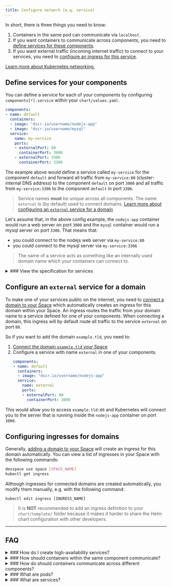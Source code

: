 ```yaml
---
title: Configure network (e.g. service)
---
```


In short, there is three things you need to know:
1. Containers in the same pod can communicate via `localhost`.
2. If you want containers to communicate across components, you need to [define services for these components](#define-services-for-your-components).
3. If you want external traffic (incoming internet traffic) to connect to your services, you need to [configure an ingress for this service](#configure-the-ingress-for-a-domain).

[Learn more about Kubernetes networking.](#understand-kubernetes-networking)

## Define services for your components
You can define a service for each of your components by configuring `components[*].service` within your `chart/values.yaml`.
```yaml
components:
- name: default
  containers:
  - image: "dscr.io/username/nodejs-app"
  - image: "dscr.io/username/mysql"
  service:
    name: my-service
    ports:
    - externalPort: 80
      containerPort: 3000
    - externalPort: 3306
      containerPort: 3306
```
The example above would define a service called `my-service` for the component `default` and forward all traffic from `my-service:80` (cluster-internal DNS address) to the component `default` on port `3000` and all traffic from `my-service:3306` to the component `default` in port `3306`. 

> Service names **must** be unique across all components. The name `external` is (by default) used to connect domains. [Learn more about configuring an `external` service for a domain](#configure-an-external-service-for-a-domain)

Let's assume that, in the above config example, the `nodejs-app` container would run a web server on port `3000` and the `mysql` container would run a mysql server on port `3306`. That means that:
- you could connect to the nodejs web server via `my-service:80`
- you could connect to the mysql server via `my-service:3306`

> The name of a service acts as something like an internally used domain name which your containers can connect to.

<details>
<summary>
### View the specification for services
</summary>
```yaml
name: [a-z0-9-]{1,253}      # Name of the service (used for cluster-internal DNS)
type: ClusterIP             # Type of the service (only ClusterIP is supported)
ports:
- externalPort: [number]    # External port exposed by the service
  containerPort: [number]   # Port of the container that the service redirects traffic to
```
</details>

## Configure an `external` service for a domain
To make one of your services public on the internet, you need to [connect a domain to your Space](../spaces/domains) which automatically creates an ingress for this domain within your Space. An ingress routes the traffic from your domain name to a service defined for one of your components. When connecting a domain, this ingress will by default route all traffic to the service `external` on port `80`. 

So if you want to add the domain `example.tld`, you need to:
1. [Connect the domain `example.tld` your Space](../spaces/domains)
2. Configure a service with name `external` in one of your components.
    ```yaml
    components:
    - name: default
      containers:
      - image: "dscr.io/username/nodejs-app"
      service:
        name: external
        ports:
        - externalPort: 80
          containerPort: 3000
    ```
This would allow you to access `example.tld:80` and Kubernetes will connect you to the server that is running inside the `nodejs-app` container on port `3000`.

## Configuring ingresses for domains
Generally, [adding a domain to your Space](../spaces/domains) will create an ingress for this domain automatically. You can view a list of ingresses in your Space with the following commands:
```bash
devspace use space [SPACE_NAME]
kubectl get ingress
```
Although ingresses for connected domains are created automatically, you modify them manually, e.g. with the following command:
```
kubectl edit ingress [INGRESS_NAME]
```
> It is **NOT** recommended to add an ingress definition to your `chart/template/` folder because it makes it harder to share the Helm chart configuration with other developers.

---
## FAQ

<details>
<summary>
### How do I create high-availability services?
</summary>
If you want fault-tolerance for your services, you can [define that your components run in a replicated way](./scaling). Generally, incoming traffic for a service will be forwarded to a randomly selected replica of the service's component. However, if one of the components become unhealthy, Kubernetes will automatically forward traffic to the other available replicas. To allow Kubernetes to know which of your containers are unhealthy, you need to [define health checks](https://kubernetes.io/docs/tasks/configure-pod-container/configure-liveness-readiness-probes/) 
</details>

<details>
<summary>
### How should containers within the same component communicate?
</summary>
DevSpace automatically defines a pod for each of your components, i.e. all containers that you define in the same components in your `chart/values.yaml` will be in the same pod and can communicate via `localhost`.
</details>

<details>
<summary>
### How do should containers communicate across different components?
</summary>
If you want a container A to access a container B running inside another component, you should [define a service](#define-services-for-your-components) pointing to container B.
</details>

<details>
<summary>
### What are pods?
</summary>
Pods are groups of containers which share the same network stack. That means that containers within the same pod can communicate via `localhost`. It also means that two containers cannot use the same port for an application, i.e. if one containers starts an application on port 3000, all other containers within the same pod cannot use this port anymore.

Each pod within your Space will get a cluster-internal IP address of the format `10.X.X.X`.
</details>

<details>
<summary>
### What are services?
</summary>
Services are used for inter-pod communication. Each service within your Space will get a cluster-internal IP address of the format `10.X.X.X` which can be used to connect to the service. However, you should not connect directly to this IP address. Instead, you should connect to the DNS name of this service which is simply the name of the service.

> Altough you can directly use the IP addresses of your containers/pods or of your services for internal communication, you should use the (DNS) name of a service instead because the IP addresses might change.
</details>
